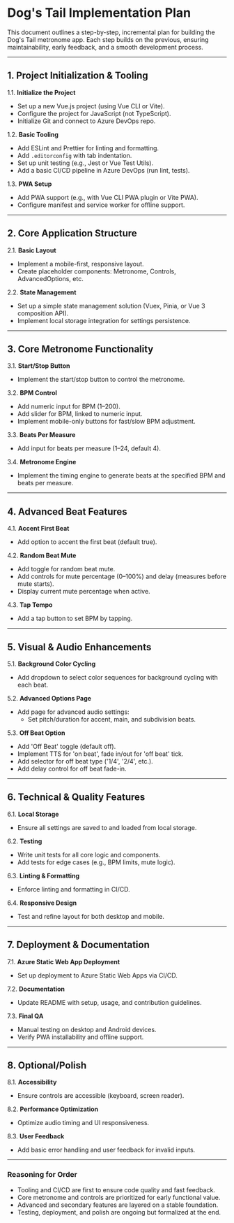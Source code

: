 <!-- copilot:ignore -->
# Dog's Tail Implementation Plan

This document outlines a step-by-step, incremental plan for building the Dog's Tail metronome app. Each step builds on the previous, ensuring maintainability, early feedback, and a smooth development process.

---

## 1. Project Initialization & Tooling

1.1. **Initialize the Project**
- Set up a new Vue.js project (using Vue CLI or Vite).
- Configure the project for JavaScript (not TypeScript).
- Initialize Git and connect to Azure DevOps repo.

1.2. **Basic Tooling**
- Add ESLint and Prettier for linting and formatting.
- Add `.editorconfig` with tab indentation.
- Set up unit testing (e.g., Jest or Vue Test Utils).
- Add a basic CI/CD pipeline in Azure DevOps (run lint, tests).

1.3. **PWA Setup**
- Add PWA support (e.g., with Vue CLI PWA plugin or Vite PWA).
- Configure manifest and service worker for offline support.

---

## 2. Core Application Structure

2.1. **Basic Layout**
- Implement a mobile-first, responsive layout.
- Create placeholder components: Metronome, Controls, AdvancedOptions, etc.

2.2. **State Management**
- Set up a simple state management solution (Vuex, Pinia, or Vue 3 composition API).
- Implement local storage integration for settings persistence.

---

## 3. Core Metronome Functionality

3.1. **Start/Stop Button**
- Implement the start/stop button to control the metronome.

3.2. **BPM Control**
- Add numeric input for BPM (1–200).
- Add slider for BPM, linked to numeric input.
- Implement mobile-only buttons for fast/slow BPM adjustment.

3.3. **Beats Per Measure**
- Add input for beats per measure (1–24, default 4).

3.4. **Metronome Engine**
- Implement the timing engine to generate beats at the specified BPM and beats per measure.

---

## 4. Advanced Beat Features

4.1. **Accent First Beat**
- Add option to accent the first beat (default true).

4.2. **Random Beat Mute**
- Add toggle for random beat mute.
- Add controls for mute percentage (0–100%) and delay (measures before mute starts).
- Display current mute percentage when active.

4.3. **Tap Tempo**
- Add a tap button to set BPM by tapping.

---

## 5. Visual & Audio Enhancements

5.1. **Background Color Cycling**
- Add dropdown to select color sequences for background cycling with each beat.

5.2. **Advanced Options Page**
- Add page for advanced audio settings:
  - Set pitch/duration for accent, main, and subdivision beats.

5.3. **Off Beat Option**
- Add 'Off Beat' toggle (default off).
- Implement TTS for 'on beat', fade in/out for 'off beat' tick.
- Add selector for off beat type ('1/4', '2/4', etc.).
- Add delay control for off beat fade-in.

---

## 6. Technical & Quality Features

6.1. **Local Storage**
- Ensure all settings are saved to and loaded from local storage.

6.2. **Testing**
- Write unit tests for all core logic and components.
- Add tests for edge cases (e.g., BPM limits, mute logic).

6.3. **Linting & Formatting**
- Enforce linting and formatting in CI/CD.

6.4. **Responsive Design**
- Test and refine layout for both desktop and mobile.

---

## 7. Deployment & Documentation

7.1. **Azure Static Web App Deployment**
- Set up deployment to Azure Static Web Apps via CI/CD.

7.2. **Documentation**
- Update README with setup, usage, and contribution guidelines.

7.3. **Final QA**
- Manual testing on desktop and Android devices.
- Verify PWA installability and offline support.

---

## 8. Optional/Polish

8.1. **Accessibility**
- Ensure controls are accessible (keyboard, screen reader).

8.2. **Performance Optimization**
- Optimize audio timing and UI responsiveness.

8.3. **User Feedback**
- Add basic error handling and user feedback for invalid inputs.

---

### Reasoning for Order

- Tooling and CI/CD are first to ensure code quality and fast feedback.
- Core metronome and controls are prioritized for early functional value.
- Advanced and secondary features are layered on a stable foundation.
- Testing, deployment, and polish are ongoing but formalized at the end.
